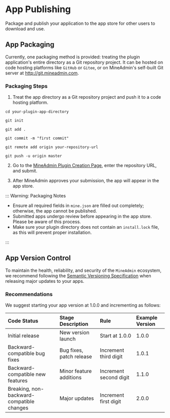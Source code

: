 # App Publishing

Package and publish your application to the app store for other users to download and use.

## App Packaging

Currently, one packaging method is provided: treating the plugin application's entire directory as a Git repository project. It can be hosted on code hosting platforms like `GitHub` or `Gitee`, or on MineAdmin's self-built Git server at http://git.mineadmin.com.

### Packaging Steps

1. Treat the app directory as a Git repository project and push it to a code hosting platform.

```shell
cd your-plugin-app-directory

git init

git add .

git commit -m "first commit"

git remote add origin your-repository-url

git push -u origin master
```

2. Go to the [MineAdmin Plugin Creation Page](https://www.mineadmin.com/member/createApp), enter the repository URL, and submit.

<ElImage :preview-src-list="['/images/create_app.png']" src="/images/create_app.png"></ElImage>

3. After MineAdmin approves your submission, the app will appear in the app store.

::: Warning: Packaging Notes

* Ensure all required fields in `mine.json` are filled out completely; otherwise, the app cannot be published.
* Submitted apps undergo review before appearing in the app store. Please be aware of this process.
* Make sure your plugin directory does not contain an `install.lock` file, as this will prevent proper installation.

:::

## App Version Control

To maintain the health, reliability, and security of the `MineAdmin` ecosystem, we recommend following the <a href="https://semver.org/lang/zh-CN/" target="_blank">Semantic Versioning Specification</a> when releasing major updates to your apps.

### Recommendations
We suggest starting your app version at 1.0.0 and incrementing as follows:

| Code Status           | Stage Description | Rule         | Example Version  |
|:---------------------|:-----------------|:------------|:----------------|
| Initial release       | New version launch | Start at 1.0.0 | 1.0.0 |
| Backward-compatible bug fixes | Bug fixes, patch release | Increment third digit | 1.0.1 |
| Backward-compatible new features | Minor feature additions | Increment second digit | 1.1.0 |
| Breaking, non-backward-compatible changes | Major updates | Increment first digit | 2.0.0 |